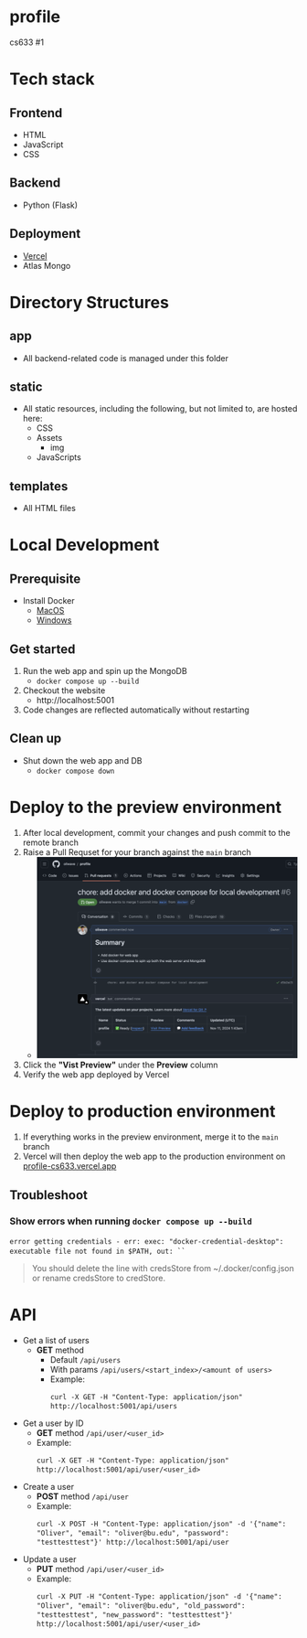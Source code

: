# profile
cs633 #1

# Tech stack

## Frontend
- HTML
- JavaScript
- CSS

## Backend
- Python (Flask)

## Deployment
- [Vercel](https://vercel.com/docs)
- Atlas Mongo

# Directory Structures

## app

- All backend-related code is managed under this folder

## static

- All static resources, including the following, but not limited to, are hosted here:
  - CSS
  - Assets
    - img
  - JavaScripts

## templates
- All HTML files

# Local Development

## Prerequisite
- Install Docker
  - [MacOS](https://docs.docker.com/desktop/setup/install/mac-install/)
  - [Windows](https://docs.docker.com/desktop/setup/install/windows-install/)

## Get started

1. Run the web app and spin up the MongoDB
    - `docker compose up --build`
2. Checkout the website
    - http://localhost:5001
3. Code changes are reflected automatically without restarting

## Clean up

- Shut down the web app and DB
  - `docker compose down`

# Deploy to the preview environment

1. After local development, commit your changes and push commit to the remote branch
2. Raise a Pull Requset for your branch against the `main` branch
    - ![alt text](<docs/pull request.png>)
3. Click the **"Vist Preview"** under the **Preview** column
4. Verify the web app deployed by Vercel

# Deploy to production environment
1. If everything works in the preview environment, merge it to the `main` branch
2. Vercel will then deploy the web app to the production environment on [profile-cs633.vercel.app](https://profile-cs633.vercel.app)


## Troubleshoot

### Show errors when running `docker compose up --build`

`error getting credentials - err: exec: "docker-credential-desktop": executable file not found in $PATH, out: `` `

> You should delete the line with credsStore from ~/.docker/config.json or rename credsStore to credStore.

# API

- Get a list of users
  - **GET** method 
    - Default `/api/users`
    - With params `/api/users/<start_index>/<amount of users>`
    - Example: 
      ```
      curl -X GET -H "Content-Type: application/json" http://localhost:5001/api/users
      ```
- Get a user by ID
  - **GET** method `/api/user/<user_id>`
  - Example: 
    ```
    curl -X GET -H "Content-Type: application/json" http://localhost:5001/api/user/<user_id>
    ```
- Create a user
  - **POST** method `/api/user`
  - Example: 
    ```
    curl -X POST -H "Content-Type: application/json" -d '{"name": "Oliver", "email": "oliver@bu.edu", "password": "testtesttest"}' http://localhost:5001/api/user
    ```
- Update a user
  - **PUT** method `/api/user/<user_id>`
  - Example: 
    ```
    curl -X PUT -H "Content-Type: application/json" -d '{"name": "Oliver", "email": "oliver@bu.edu", "old_password": "testtesttest", "new_password": "testtesttest"}' http://localhost:5001/api/user/<user_id>
    ```